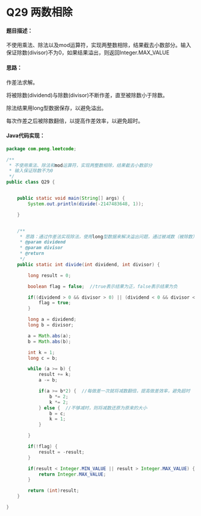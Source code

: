 # Q29 两数相除

#### 题目描述：

不使用乘法、除法以及mod运算符，实现两整数相除，结果截去小数部分。输入保证除数(divisor)不为0，如果结果溢出，则返回Integer.MAX_VALUE

#### 思路：

作差法求解。

将被除数(dividend)与除数(divisor)不断作差，直至被除数小于除数。

除法结果用long型数据保存，以避免溢出。

每次作差之后被除数翻倍，以提高作差效率，以避免超时。

#### Java代码实现：

```java
package com.peng.leetcode;

/**
 * 不使用乘法、除法和mod运算符，实现两整数相除，结果截去小数部分
 * 输入保证除数不为0
 */
public class Q29 {


    public static void main(String[] args) {
        System.out.println(divide(-2147483648, 1));

    }


    /**
     * 思路：通过作差法实现除法，使用long型数据来解决溢出问题，通过被减数（被除数）的翻倍与还原避免超时
     * @param dividend
     * @param divisor
     * @return
     */
    public static int divide(int dividend, int divisor) {

        long result = 0;

        boolean flag = false;  //true表示结果为正，false表示结果为负

        if((dividend > 0 && divisor > 0) || (dividend < 0 && divisor < 0)) {
            flag = true;
        }

        long a = dividend;
        long b = divisor;

        a = Math.abs(a);
        b = Math.abs(b);

        int k = 1;
        long c = b;

        while (a >= b) {
            result += k;
            a -= b;

            if(a >= b*2) {  //每做差一次就将减数翻倍，提高做差效率，避免超时
                b *= 2;
                k *= 2;
            } else {  //不够减时，则将减数还原为原来的大小
                b = c;
                k = 1;
            }

        }

        if(!flag) {
            result = -result;
        }

        if(result < Integer.MIN_VALUE || result > Integer.MAX_VALUE) {
            return Integer.MAX_VALUE;
        }

        return (int)result;
    }

}

```

